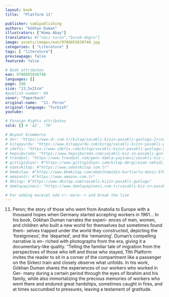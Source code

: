 ```yaml
---
layout: book
title:  "Platform 11"

publisher: vadipublishing
authors: "Gökhan Duman"
illustrators: ["Hüma Abay"]
translators: #["naci-turan","burak-dogru"]
image: assets/images/ean/9786055830748.jpg
categories: [ "Literature" ]
tags: [ "literature"]
previewpage: false
featured: false

# Book attributes
ean: 9786055830748
languages: []
page: 208
size: "13,5x21cm"
#publish-number: 60
cover: "Paperback"
original-name:  "11. Peron"
original-language: "Turkish"
youtube:

# Foreign Rights attributes
sold: [] # 'AZ', 'TR'

# Buyout Ecommerce
# dnr: "https://www.dr.com.tr/kitap/sacakli-kizin-pasakli-gunlugu-2/cocuk-ve-genclik/genclik-10-yas/roman-oyku/urunno=0001893059001"
# kitapyurdu: "https://www.kitapyurdu.com/kitap/sacakli-kizin-pasakli-gunlugu-2-/560122.html&filter_name=Sa%C3%A7akl%C4%B1+K%C4%B1z%27%C4%B1n+Pasakl%C4%B1+G%C3%BCnl%C3%BC%C4%9F%C3%BC+2"
# idefix: "https://www.idefix.com/kitap/sacakli-kizin-pasakli-gunlugu-2/cocuk-ve-genclik/genclik-10-yas/roman-oyku/urunno=0001893059001"
# hepsiburada: "https://www.hepsiburada.com/sacakli-kiz-in-pasakli-gunlugu-2-damla-yayinevi-p-HBV000012ER86"
# trendyol: "https://www.trendyol.com/genc-damla-yayinevi/sacakli-kiz-in-pasakli-gunlugu-2-p-54825777"
# gittigidiyor: #"https://www.gittigidiyor.com/kitap-dergi/ezan-sehidi-adnan-menderes_pdp_732728793"
# odatvkitap: #"https://www.odatvkitap.com.tr"
# bkmkitap: #"https://www.bkmkitap.com/abdulhamidin-kurtlarla-dansi-578226"
# amazontr: #"https://www.amazon.com.tr"
# dkitap: #"https://www.dkitap.com/sacakli-kizin-pasakli-gunlugu"
# damlayayinevi: "https://www.damlayayinevi.com.tr/sacakli-kiz-in-pasakli-gunlugu-2-bu-iste-bi-terslik-var"

# For adding excerpt add <!--more--> and break the line
---
```

11. Peron; the story of those who went from
Anatolia to Europe with a thousand hopes when
Germany started accepting workers in 1961...
In his book, Gökhan Duman narrates the experi-
ences of men, women, and children who built a new
world for themselves but sometimes found them-
selves trapped under the world they constructed,
depicting the ‘foreignness’, the ‘departed’, and the
‘remaining’. Duman’s compelling narrative is en-
riched with photographs from the era, giving it a
documentary-like quality.
“Telling the familiar tale of migration from the
perspectives of those who left and those who stayed,
11th Platform invites the reader to sit in a corner
of the compartment like a passenger on the Sirkeci
train and closely observe what unfolds.
In his work, Gökhan Duman shares the
experiences of our workers who worked in Ger-
many during a certain period through the eyes of
Ibrahim and his family, while also immortalizing
the precious memories of workers who went there
and endured great hardships, sometimes caught in
fires, and at times succumbed to pressures, leaving a
testament of gratitude.
<!--more--> 

